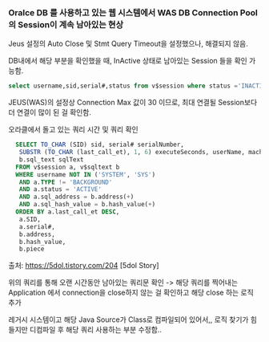 ### Oralce DB 를 사용하고 있는 웹 시스템에서 WAS DB Connection Pool 의 Session이 계속 남아있는 현상

Jeus 설정의 Auto Close 및 Stmt Query Timeout을 설정했으나, 해결되지 않음.

DB내에서 해당 부분을 확인했을 때, InActive 상태로 남아있는 Session 들을 확인 가능함.

```SQL
select username,sid,serial#,status from v$session where status ='INACTIVE' and username ='DB사용자';
```

JEUS(WAS)의 설정상 Connection Max 값이 30 이므로, 최대 연결될 Session보다 더 연결이 많이 된 걸 확인함.

오라클에서 돌고 있는 쿼리 시간 및 쿼리 확인
``` SQL
  SELECT TO_CHAR (SID) sid, serial# serialNumber,
   SUBSTR (TO_CHAR (last_call_et), 1, 6) executeSeconds, userName, machine,
   b.sql_text sqlText
  FROM v$session a, v$sqltext b
  WHERE username NOT IN ('SYSTEM', 'SYS')
   AND a.TYPE != 'BACKGROUND'
   AND a.status = 'ACTIVE'
   AND a.sql_address = b.address(+)
   AND a.sql_hash_value = b.hash_value(+)
  ORDER BY a.last_call_et DESC,
   a.SID,
   a.serial#,
   b.address,
   b.hash_value,
   b.piece
```
출처: https://5dol.tistory.com/204 [5dol Story]

위의 쿼리를 통해 오랜 시간동안 남아있는 쿼리문 확인 
-> 해당 쿼리를 찍어내는 Application 에서 connection을 close하지 않는 걸 확인하고 해당 close 하는 로직 추가

레거시 시스템이고 해당 Java Source가 Class로 컴파일되어 있어서,, 로직 찾기가 힘들지만 디컴파일 후 해당 쿼리 사용하는 부분 수정함..
